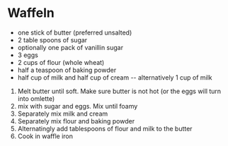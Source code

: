 # Waffeln

 - one stick of butter (preferred unsalted)
 - 2 table spoons of sugar
 - optionally one pack of vanillin sugar
 - 3 eggs
 - 2 cups of flour (whole wheat)
 - half a teaspoon of baking powder
 - half cup of milk and half cup of cream -- alternatively 1 cup of milk


 1. Melt butter until soft. Make sure butter is not hot (or the eggs will turn into omlette)
 2. mix with sugar and eggs. Mix until foamy
 3. Separately mix milk and cream
 4. Separately mix flour and baking powder
 5. Alternatingly add tablespoons of flour and milk to the butter
 6. Cook in waffle iron

 
